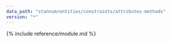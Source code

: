 ```yaml
---
data_path: "stannum/entities/constraints/attributes-methods"
version: "*"
---
```


{% include reference/module.md %}
